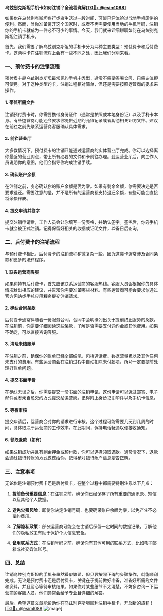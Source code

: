 **乌兹别克斯坦手机卡如何注销？全流程详解[[TG💪+ @esim1088](https://t.me/s/esim1088)]**

如果你在乌兹别克斯坦旅行或者生活过一段时间，可能已经体验过当地手机网络的便利。然而，当你准备离开这个国家时，或者不再需要使用当地的手机号码，注销你的手机卡就成为一件必不可少的事情。今天，我们就来详细聊聊如何在乌兹别克斯坦注销手机卡。

首先，我们需要了解乌兹别克斯坦的手机卡分为两种主要类型：预付费卡和后付费卡。这两种卡在注销流程上会有一些不同之处，因此我们分别来看。

### **一、预付费卡的注销流程**

预付费卡是乌兹别克斯坦最常见的手机卡类型，通常不需要签署合同，只需充值即可使用。对于这种类型的卡，注销过程相对简单，但还是需要按照运营商的要求来操作。

#### **1. 带好所需文件**
注销预付费卡时，你需要携带身份证件（通常是护照或本地身份证）以及手机卡本身。有些运营商可能还会要求你提供近期的充值记录或者其他相关证明文件。建议在前往之前先联系运营商客服确认具体需求。

#### **2. 前往营业厅**
大多数情况下，预付费卡的注销只能通过运营商的实体营业厅完成。你可以选择离你最近的营业网点，带上所有必要的文件和卡前往办理。到达营业厅后，向工作人员说明你的意图，他们会指导你完成注销手续。

#### **3. 确认账户余额**
在注销之前，务必确认你的账户余额是否为零。如果有剩余金额，你需要决定是否要求退还。需要注意的是，并不是所有的运营商都支持退还余额，有些可能会直接将余额作废。

#### **4. 提交申请并签字**
提交注销申请后，工作人员会让你填写一份表格，并确认签字。签字后，你的手机卡就会被正式注销。记得保留好相关的收据或证明文件，以备日后查询。

### **二、后付费卡的注销流程**

与预付费卡相比，后付费卡的注销流程稍微复杂一些，因为这类卡通常涉及合同条款和更多的法律程序。

#### **1. 联系运营商客服**
如果你持有后付费卡，首先应该联系运营商的客服热线。客服人员会根据你的具体情况给出相应的建议，并告知你需要准备哪些材料。有些运营商可能会要求你通过官方网站或手机应用程序提交注销请求。

#### **2. 确认合同条款**
后付费卡通常伴随着一份服务合同，合同中会明确列出关于提前终止服务的条款。在注销前，你需要仔细阅读这些条款，了解是否需要支付违约金或其他费用。如果不确定，可以直接咨询客服。

#### **3. 清理未结账单**
在注销之前，确保你的账单已经全部结清。包括通话费、数据流量费以及其他任何未支付的费用。有些运营商会在注销过程中自动扣除未付款项，所以一定要提前处理好账单问题。

#### **4. 提交书面申请**
在确认无误之后，你需要提交一份书面的注销申请。这份申请可以通过邮寄、电子邮件或者亲自递交的方式提交给运营商。记得附上身份证复印件以及手机卡信息。

#### **5. 等待审核**
提交申请后，运营商会对你的请求进行审核。这个过程可能需要几天到几周的时间，具体取决于运营商的工作效率。在此期间，保持电话畅通以便接收通知。

#### **6. 领取退款（如有）**
如果注销成功并且有剩余押金或预付款，你可以选择领取退款。通常情况下，退款会通过银行转账的方式返还给你。记得核对银行账户信息是否正确。

### **三、注意事项**

无论你是注销预付费卡还是后付费卡，在整个过程中都需要特别注意以下几点：

1. **提前备份重要信息**：在注销之前，确保你已经保存了所有重要的通讯录、短信以及其他个人数据。
   
2. **避免欠费风险**：即使你决定注销号码，也要确保账户余额为零，以免产生不必要的费用。

3. **了解隐私政策**：部分运营商可能会在注销后保留一定时间的数据记录，了解他们的隐私政策有助于保护个人信息安全。

4. **备用联系方式**：在注销号码之前，确保你有其他可用的联系方式，比如电子邮箱或社交媒体账号。

### **四、总结**

注销乌兹别克斯坦的手机卡虽然看似繁琐，但只要按照正确的步骤操作，就能顺利完成。无论是预付费卡还是后付费卡，关键在于提前做好准备，准备好所需的文件和资料，并且耐心等待审核结果。如果你对某些细节不太清楚，不妨多咨询一下运营商的客服人员，他们通常会给予专业且详细的解答。

最后，希望这篇文章能帮助你在乌兹别克斯坦顺利注销手机卡，开启新的旅程！[[TG💪+ @esim1088](https://t.me/s/esim1088) ![Image](https://i.postimg.cc/4NQfJmqS/Snipaste-2025-05-13-00-14-12.png)]